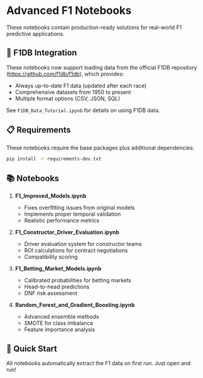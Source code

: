 # Advanced F1 Notebooks

These notebooks contain production-ready solutions for real-world F1 predictive applications.

## 🔄 F1DB Integration

These notebooks now support loading data from the official F1DB repository (https://github.com/f1db/f1db), which provides:
- Always up-to-date F1 data (updated after each race)
- Comprehensive datasets from 1950 to present
- Multiple format options (CSV, JSON, SQL)

See `F1DB_Data_Tutorial.ipynb` for details on using F1DB data.

## 📋 Requirements

These notebooks require the base packages plus additional dependencies:

```bash
pip install -r requirements-dev.txt
```

## 📚 Notebooks

1. **F1_Improved_Models.ipynb**
   - Fixes overfitting issues from original models
   - Implements proper temporal validation
   - Realistic performance metrics

2. **F1_Constructor_Driver_Evaluation.ipynb**
   - Driver evaluation system for constructor teams
   - ROI calculations for contract negotiations
   - Compatibility scoring

3. **F1_Betting_Market_Models.ipynb**
   - Calibrated probabilities for betting markets
   - Head-to-head predictions
   - DNF risk assessment

4. **Random_Forest_and_Gradient_Boosting.ipynb**
   - Advanced ensemble methods
   - SMOTE for class imbalance
   - Feature importance analysis

## 🚀 Quick Start

All notebooks automatically extract the F1 data on first run. Just open and run!